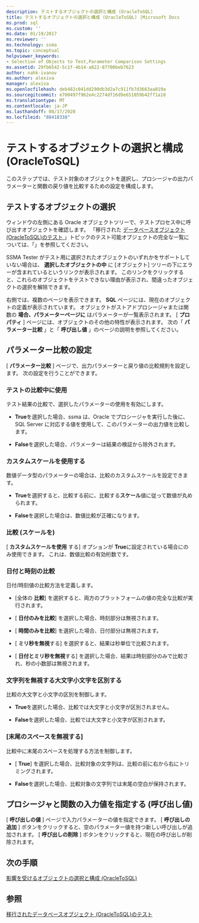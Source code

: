 ```yaml
---
description: テストするオブジェクトの選択と構成 (OracleToSQL)
title: テストするオブジェクトの選択と構成 (OracleToSQL) |Microsoft Docs
ms.prod: sql
ms.custom: ''
ms.date: 01/19/2017
ms.reviewer: ''
ms.technology: ssma
ms.topic: conceptual
helpviewer_keywords:
- Selection of Objects to Test,Parameter Comparison Settings
ms.assetid: 29fb6542-5c1f-4b14-a822-87700beb7623
author: nahk-ivanov
ms.author: alexiva
manager: alexiva
ms.openlocfilehash: deb482c041dd290db3d2a7c911fb7d3663aa819a
ms.sourcegitcommit: e700497f962e4c2274df16d9e651059b42ff1a10
ms.translationtype: MT
ms.contentlocale: ja-JP
ms.lasthandoff: 08/17/2020
ms.locfileid: "88418338"
---
```

# <a name="selecting-and-configuring-objects-to-test-oracletosql"></a>テストするオブジェクトの選択と構成 (OracleToSQL)
このステップでは、テスト対象のオブジェクトを選択し、プロシージャの出力パラメーターと関数の戻り値を比較するための設定を構成します。  
  
## <a name="selection-of-objects-to-test"></a>テストするオブジェクトの選択  
ウィンドウの左側にある Oracle オブジェクトツリーで、テストプロセス中に呼び出すオブジェクトを確認します。 「移行された [データベースオブジェクト &#40;OracleToSQL&#41;のテスト ](../../ssma/oracle/testing-migrated-database-objects-oracletosql.md) 」トピックのテスト可能オブジェクトの完全な一覧については、「」を参照してください。  
  
SSMA Tester がテスト用に選択されたオブジェクトのいずれかをサポートしていない場合は、 **選択したオブジェクトの中** に [オブジェクト] ツリーの下にエラーが含まれているというリンクが表示されます。 このリンクをクリックすると、これらのオブジェクトをテストできない理由が表示され、間違ったオブジェクトの選択を解除できます。  
  
右側では、複数のページを表示できます。 **SQL** ページには、現在のオブジェクトの定義が表示されています。 オブジェクトがストアドプロシージャまたは関数の **場合、パラメーターページに** はパラメーターが一覧表示されます。 [ **プロパティ** ] ページには、オブジェクトのその他の特性が表示されます。 次の「 **パラメーター比較** 」と「 **呼び出し値** 」のページの説明を参照してください。  
  
## <a name="parameter-comparison-settings"></a>パラメーター比較の設定  
[ **パラメーター比較** ] ページで、出力パラメーターと戻り値の比較規則を設定します。 次の設定を行うことができます。  
  
### <a name="use-during-test-comparisons"></a>テストの比較中に使用  
テスト結果の比較で、選択したパラメーターの使用を有効にします。  
  
-   **True**を選択した場合、ssma は、Oracle でプロシージャを実行した後に、SQL Server に対応する値を使用して、このパラメーターの出力値を比較します。
  
-   **False**を選択した場合、パラメーターは結果の検証から除外されます。  
  
### <a name="use-custom-scale"></a>カスタムスケールを使用する  
数値データ型のパラメーターの場合は、比較のカスタムスケールを設定できます。  
  
-   **True**を選択すると、比較する前に、比較する**スケール**値に従って数値が丸められます。  
  
-   **False**を選択した場合は、数値比較が正確になります。  
  
### <a name="comparing-scale"></a>比較 (スケールを)  
[ **カスタムスケールを使用** する] オプションが **True**に設定されている場合にのみ使用できます。 これは、数値比較の有効桁数です。  
  
### <a name="date-time-comparing"></a>日付と時刻の比較  
日付/時刻値の比較方法を定義します。  
  
-   [全体の **比較**] を選択すると、両方のプラットフォームの値の完全な比較が実行されます。  
  
-   [ **日付のみを比較**] を選択した場合、時刻部分は無視されます。  
  
-   [ **時間のみを比較**] を選択した場合、日付部分は無視されます。  
  
-   [ **ミリ秒を無視**する] を選択すると、結果は秒単位で比較されます。  
  
-   [ **日付とミリ秒を無視**する] を選択した場合、結果は時刻部分のみで比較され、秒の小数部は無視されます。  
  
### <a name="ignore-strings-case"></a>文字列を無視する大文字小文字を区別する  
比較の大文字と小文字の区別を制御します。  
  
-   **True**を選択した場合、比較では大文字と小文字が区別されません。  
  
-   **False**を選択した場合、比較では大文字と小文字が区別されます。  
  
### <a name="ignore-trailing-spaces"></a>[末尾のスペースを無視する]  
比較中に末尾のスペースを処理する方法を制御します。  
  
-   [ **True**] を選択した場合、比較対象の文字列は、比較の前に右から右にトリミングされます。  
  
-   **False**を選択した場合、比較対象の文字列では末尾の空白が保持されます。  
  
## <a name="specify-input-values-for-procedures-and-functions-call-values"></a>プロシージャと関数の入力値を指定する (呼び出し値)  
[ **呼び出しの値** ] ページで入力パラメーターの値を指定できます。 [ **呼び出しの追加** ] ボタンをクリックすると、空のパラメーター値を持つ新しい呼び出しが追加されます。 [ **呼び出しの削除** ] ボタンをクリックすると、現在の呼び出しが削除されます。  
  
## <a name="next-step"></a>次の手順  
[影響を受けるオブジェクトの選択と構成 &#40;OracleToSQL&#41;](../../ssma/oracle/selecting-and-configuring-affected-objects-oracletosql.md)  
  
## <a name="see-also"></a>参照  
[移行されたデータベースオブジェクト &#40;OracleToSQL&#41;のテスト ](../../ssma/oracle/testing-migrated-database-objects-oracletosql.md)  
  
